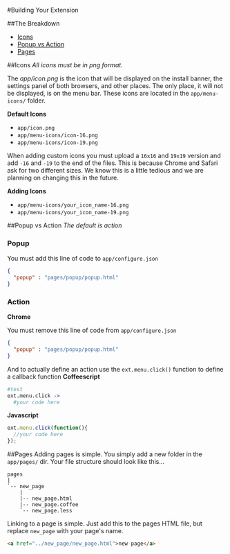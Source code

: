 #Building Your Extension

##The Breakdown
* [Icons](http://ext-js.org/documentation/expanding-your-extension#icons)
* [Popup vs Action](http://ext-js.org/documentation/expanding-your-extension#popup-vs-action)
* [Pages](http://ext-js.org/documentation/expanding-your-extension#pages)


##Icons
_All icons must be in png format._

The _app/icon.png_ is the icon that will be displayed on the install banner, the settings panel of both browsers, and other places.  The only place, it will not be displayed, is on the menu bar. These icons are located in the `app/menu-icons/` folder.

**Default Icons**
* `app/icon.png`
* `app/menu-icons/icon-16.png`
* `app/menu-icons/icon-19.png`

When adding custom icons you must upload a `16x16` and `19x19` version and add `-16` and `-19` to the end of the files.  This is because Chrome and Safari ask for two different sizes.  We know this is a little tedious and we are planning on changing this in the future.

**Adding Icons**
* `app/menu-icons/your_icon_name-16.png`
* `app/menu-icons/your_icon_name-19.png`


##Popup vs Action
_The default is action_

### Popup
You must add this line of code to `app/configure.json`
```json
{
  "popup" : "pages/popup/popup.html"
}
```

### Action
**Chrome**

You must remove this line of code from `app/configure.json`
```json
{
  "popup" : "pages/popup/popup.html"
}
```
And to actually define an action use the `ext.menu.click()` function to define a callback function
**Coffeescript**
```coffeescript
#test
ext.menu.click ->
  #your code here
```
**Javascript**
```javascript
ext.menu.click(function(){
  //your code here
});
```


##Pages
Adding pages is simple.  You simply add a new folder in the `app/pages/` dir. Your file structure should look like this...
```
pages
|
`-- new_page
    |
    |-- new_page.html
    |-- new_page.coffee
    `-- new_page.less
```
Linking to a page is simple.  Just add this to the pages HTML file, but replace `new_page` with your page's name.
```html
<a href="../new_page/new_page.html">new page</a>
```
